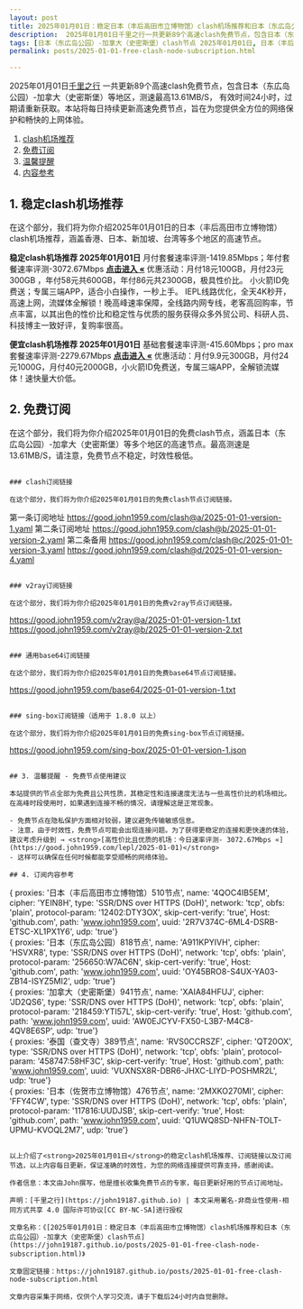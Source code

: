 ```yaml
---
layout: post
title: 2025年01月01日：稳定日本（丰后高田市立博物馆）clash机场推荐和日本（东広岛公园）-加拿大（史密斯堡）clash节点
description:  2025年01月01日千里之行一共更新89个高速clash免费节点，包含日本（东広岛公园）-加拿大（史密斯堡）等地区，测速最高13.61MB/S， 有效时间24小时，过期请重新获取。本站将每日持续更新高速免费节点，旨在为您提供全方位的网络保护和畅快的上网体验
tags: [日本（东広岛公园）-加拿大（史密斯堡）clash节点 2025年01月01日, 日本（丰后高田市立博物馆）稳定clash机场推荐 2025年01月01日]
permalink: posts/2025-01-01-free-clash-node-subscription.html

---
```



2025年01月01日[千里之行](https://john19187.github.io) 一共更新89个高速clash免费节点，包含日本（东広岛公园）-加拿大（史密斯堡）等地区，测速最高13.61MB/S， 有效时间24小时，过期请重新获取。本站将每日持续更新高速免费节点，旨在为您提供全方位的网络保护和畅快的上网体验。

1. [clash机场推荐](#1-稳定clash机场推荐)
2. [免费订阅](#2-免费订阅)
3. [温馨提醒](#3-温馨提醒---免费节点使用建议)
4. [内容参考](#4-订阅内容参考)

## 1. 稳定clash机场推荐

在这个部分，我们将为你介绍2025年01月01日的日本（丰后高田市立博物馆）clash机场推荐，涵盖香港、日本、新加坡、台湾等多个地区的高速节点。

<div class="good cat1"><strong>稳定clash机场推荐 2025年01月01日</strong> 月付套餐速率评测-1419.85Mbps；年付套餐速率评测-3072.67Mbps <strong><a href="https://good.john1959.com/lepl/2025-01-01" target="_blank">点击进入 «</a></strong> 优惠活动：月付18元100GB，月付23元300GB ，年付58元共600GB，年付86元共2300GB，极具性价比。 小火箭ID免费送；专属三端APP，适合小白操作，一秒上手。 IEPL线路优化，全天4K秒开，高速上网，流媒体全解锁！晚高峰速率保障，全线路内网专线，老客高回购率，节点丰富，以其出色的性价比和稳定性与优质的服务获得众多外贸公司、科研人员、科技博主一致好评，复购率很高。</div><div class="good cat2">

<strong>便宜clash机场推荐 2025年01月01日</strong> 基础套餐速率评测-415.60Mbps；pro max套餐速率评测-2279.67Mbps <strong><a href="https://good.john1959.com/cheap/2025-01-01" target="_blank">点击进入 «</a></strong> 优惠活动：月付9.9元300GB，月付24元1000G，月付40元2000GB，小火箭ID免费送，专属三端APP，全解锁流媒体！速快量大价低。</div>

## 2. 免费订阅

在这个部分，我们将为你介绍2025年01月01日的免费clash节点，涵盖日本（东広岛公园）-加拿大（史密斯堡）等多个地区的高速节点。最高测速是13.61MB/S，请注意，免费节点不稳定，时效性极低。


```

### clash订阅链接

在这个部分，我们将为你介绍2025年01月01日的免费clash节点订阅链接。

```
第一条订阅地址
https://good.john1959.com/clash@a/2025-01-01-version-1.yaml
第二条订阅地址
https://good.john1959.com/clash@b/2025-01-01-version-2.yaml
第二条备用
https://good.john1959.com/clash@c/2025-01-01-version-3.yaml
https://good.john1959.com/clash@d/2025-01-01-version-4.yaml
```

### v2ray订阅链接

在这个部分，我们将为你介绍2025年01月01日的免费v2ray节点订阅链接。

```
https://good.john1959.com/v2ray@a/2025-01-01-version-1.txt
https://good.john1959.com/v2ray@b/2025-01-01-version-2.txt
```

### 通用base64订阅链接

在这个部分，我们将为你介绍2025年01月01日的免费base64节点订阅链接。

```
https://good.john1959.com/base64/2025-01-01-version-1.txt
```

### sing-box订阅链接（适用于 1.8.0 以上）

在这个部分，我们将为你介绍2025年01月01日的免费sing-box节点订阅链接。

```
https://good.john1959.com/sing-box/2025-01-01-version-1.json
```

## 3. 温馨提醒 - 免费节点使用建议

本站提供的节点全部为免费且公共性质，其稳定性和连接速度无法与一些高性价比的机场相比。在高峰时段使用时，如果遇到连接不畅的情况，请理解这是正常现象。

- 免费节点在隐私保护方面相对较弱，建议避免传输敏感信息。
- 注意，由于时效性，免费节点可能会出现连接问题。为了获得更稳定的连接和更快速的体验，建议考虑升级到 → <strong>[高性价比且优质的机场：今日速率评测- 3072.67Mbps «](https://good.john1959.com/lepl/2025-01-01)</strong>
- 这样可以确保在任何时候都能享受顺畅的网络体验。

## 4. 订阅内容参考

```
{ proxies: '日本（丰后高田市立博物馆）510节点', name: '4QOC4IB5EM', cipher: 'YEIN8H', type: 'SSR/DNS over HTTPS (DoH)', network: 'tcp', obfs: 'plain', protocol-param: '12402:DTY3OX', skip-cert-verify: 'true', Host: 'github.com', path: 'www.john1959.com', uuid: '2R7V374C-6ML4-DSRB-ETSC-XL1PX1Y6', udp: 'true'}<br />{ proxies: '日本（东広岛公园）818节点', name: 'A911KPYIVH', cipher: 'HSVXR8', type: 'SSR/DNS over HTTPS (DoH)', network: 'tcp', obfs: 'plain', protocol-param: '256650:W7AC6N', skip-cert-verify: 'true', Host: 'github.com', path: 'www.john1959.com', uuid: 'OY45BRO8-S4UX-YA03-ZB14-ISYZ5MI2', udp: 'true'}<br />{ proxies: '加拿大（史密斯堡）941节点', name: 'XAIA84HFUJ', cipher: 'JD2QS6', type: 'SSR/DNS over HTTPS (DoH)', network: 'tcp', obfs: 'plain', protocol-param: '218459:YTI57L', skip-cert-verify: 'true', Host: 'github.com', path: 'www.john1959.com', uuid: 'AW0EJCYV-FX50-L3B7-M4C8-4QV8E6SP', udp: 'true'}<br />{ proxies: '泰国（查文寺）389节点', name: 'RVS0CCRSZF', cipher: 'QT20OX', type: 'SSR/DNS over HTTPS (DoH)', network: 'tcp', obfs: 'plain', protocol-param: '458747:58HF3C', skip-cert-verify: 'true', Host: 'github.com', path: 'www.john1959.com', uuid: 'VUXNSX8R-DBR6-JHXC-LIYD-POSHMR2L', udp: 'true'}<br />{ proxies: '日本（佐贺市立博物馆）476节点', name: '2MXKO270MI', cipher: 'FFY4CW', type: 'SSR/DNS over HTTPS (DoH)', network: 'tcp', obfs: 'plain', protocol-param: '117816:UUDJSB', skip-cert-verify: 'true', Host: 'github.com', path: 'www.john1959.com', uuid: 'Q1UWQ8SD-NHFN-TOLT-UPMU-KVOQL2M7', udp: 'true'}
```

以上介绍了<strong>2025年01月01日</strong>的稳定clash机场推荐、订阅链接以及订阅节选，以上内容每日更新，保证准确的时效性，为您的网络连接提供可靠支持，感谢阅读。

作者信息：本文由John撰写，他是擅长收集免费节点的专家，每日更新好用的节点订阅地址。

声明：[千里之行](https://john19187.github.io) | 本文采用署名-非商业性使用-相同方式共享 4.0 国际许可协议[CC BY-NC-SA]进行授权

文章名称：《[2025年01月01日：稳定日本（丰后高田市立博物馆）clash机场推荐和日本（东広岛公园）-加拿大（史密斯堡）clash节点](https://john19187.github.io/posts/2025-01-01-free-clash-node-subscription.html)》

文章固定链接：https://john19187.github.io/posts/2025-01-01-free-clash-node-subscription.html

文章内容采集于网络，仅供个人学习交流，请于下载后24小时内自觉删除。
